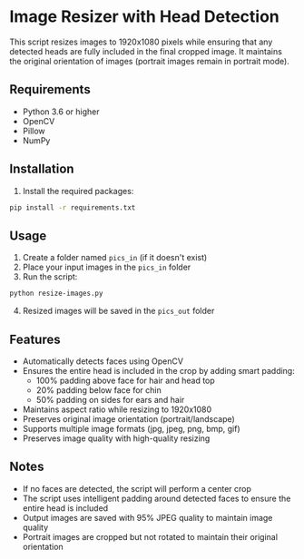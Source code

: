 # Image Resizer with Head Detection

This script resizes images to 1920x1080 pixels while ensuring that any detected heads are fully included in the final cropped image. It maintains the original orientation of images (portrait images remain in portrait mode).

## Requirements

- Python 3.6 or higher
- OpenCV
- Pillow
- NumPy

## Installation

1. Install the required packages:
```bash
pip install -r requirements.txt
```

## Usage

1. Create a folder named `pics_in` (if it doesn't exist)
2. Place your input images in the `pics_in` folder
3. Run the script:
```bash
python resize-images.py
```
4. Resized images will be saved in the `pics_out` folder

## Features

- Automatically detects faces using OpenCV
- Ensures the entire head is included in the crop by adding smart padding:
  - 100% padding above face for hair and head top
  - 20% padding below face for chin
  - 50% padding on sides for ears and hair
- Maintains aspect ratio while resizing to 1920x1080
- Preserves original image orientation (portrait/landscape)
- Supports multiple image formats (jpg, jpeg, png, bmp, gif)
- Preserves image quality with high-quality resizing

## Notes

- If no faces are detected, the script will perform a center crop
- The script uses intelligent padding around detected faces to ensure the entire head is included
- Output images are saved with 95% JPEG quality to maintain image quality
- Portrait images are cropped but not rotated to maintain their original orientation
